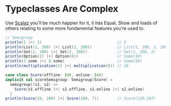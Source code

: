 Typeclasses Are Complex
=======================

Use [Scalaz](http://code.google.com/p/scalaz/) you'll be much happier for it, it has Equal, Show and loads of others relating to some more fundamental features you're used to.

```scala
// Semigroup
println(1 |+| 2)                                 // 3
println(List(1, 200) |+| List(2, 200))           // List(1, 200, 2, 200)
println(Set(1, 200) |+| Set(2, 200))             // Set(1, 200, 2)
println(Option(2) |+| Option(8))                 // Some(10)
println(2.some |+| 8.some)                       // Some(10)
println(multiplication(2) |+| multiplication(8)) // 16

case class Score(offline: Int, online: Int)
implicit val scoreSemigroup: Semigroup[Score] = 
  semigroup{(s1, s2) => 
    Score(s1.offline |+| s2.offline, s1.online |+| s2.online)
  }
println(Score(20, 200) |+| Score(100, 7))        // Score(120,207)
```
